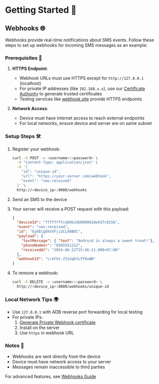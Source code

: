 # Getting Started 🚀

## Webhooks 🌐

Webhooks provide real-time notifications about SMS events. Follow these steps to set up webhooks for incoming SMS messages as an example:

### Prerequisites 🔧

1. **HTTPS Endpoint**:
    - Webhook URLs must use HTTPS except for `http://127.0.0.1` (localhost)
    - For private IP addresses (like `192.168.x.x`), use our [Certificate Authority](../services/ca.md) to generate trusted certificates
    - Testing services like [webhook.site](https://webhook.site) provide HTTPS endpoints

2. **Network Access**:
    - Device must have internet access to reach external endpoints
    - For local networks, ensure device and server are on same subnet

### Setup Steps 🛠️

1. Register your webhook:
   ```sh title="Register Webhook"
   curl -X POST -u <username>:<password> \
     -H "Content-Type: application/json" \
     -d '{
       "id": "unique-id",
       "url": "https://your-server.com/webhook",
       "event": "sms:received"
     }' \
     http://<device_ip>:8080/webhooks
   ```

2. Send an SMS to the device

3. Your server will receive a POST request with this payload:
   ```json title="Webhook Payload"
   {
     "deviceId": "ffffffffceb0b1db0000018e937c815b",
     "event": "sms:received",
     "id": "Ey6ECgOkVVFjz3CL48B8C",
     "payload": {
       "textMessage": { "text": "Android is always a sweet treat!"},
       "phoneNumber": "6505551212",
       "receivedAt": "2024-06-22T15:46:11.000+07:00"
     },
     "webhookId": "LreFUt-Z3sSq0JufY9uWB"
   }
   ```

4. To remove a webhook:
   ```sh title="Remove Webhook"
   curl -X DELETE -u <username>:<password> \
     http://<device_ip>:8080/webhooks/unique-id
   ```

### Local Network Tips 🌍

- Use `127.0.0.1` with ADB reverse port forwarding for local testing
- For private IPs:  
    1. [Generate Private Webhook certificate](../services/ca.md)
    2. Install on the server
    3. Use `https` in webhook URL

### Notes 📝

- Webhooks are sent directly from the device
- Device must have network access to your server
- Messages remain inaccessible to third parties

For advanced features, see [Webhooks Guide](../features/webhooks.md)
